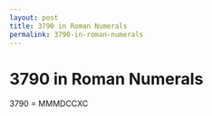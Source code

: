 ```yaml
---
layout: post
title: 3790 in Roman Numerals
permalink: 3790-in-roman-numerals
---
```


# 3790 in Roman Numerals

3790 = MMMDCCXC
